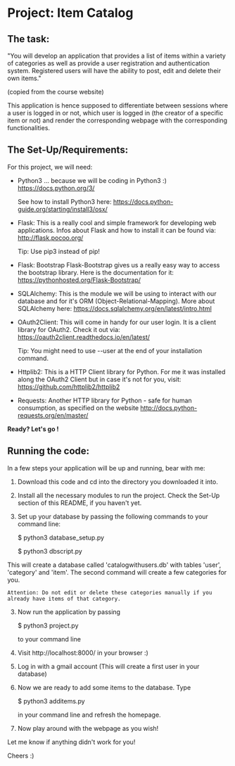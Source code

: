 # Project: Item Catalog

## The task:

"You will develop an application that provides a list of items within a variety of categories as well as provide a user registration and authentication system. Registered users will have the ability to post, edit and delete their own items."

(copied from the course website)

This application is hence supposed to differentiate between sessions where a user is logged in or not, which user is logged in (the creator of a specific item or not) and render the corresponding webpage with the corresponding functionalities.

## The Set-Up/Requirements:

For this project, we will need:

- Python3
... because we will be coding in Python3 :)
https://docs.python.org/3/

    See how to install Python3 here:
    https://docs.python-guide.org/starting/install3/osx/

- Flask:
This is a really cool and simple framework for developing
web applications.
Infos about Flask and how to install it can be found via:
http://flask.pocoo.org/

    Tip: Use pip3 instead of pip!

- Flask: Bootstrap
Flask-Bootstrap gives us a really easy way to access the
bootstrap library. Here is the documentation for it:
https://pythonhosted.org/Flask-Bootstrap/

- SQLAlchemy:
This is the module we will be using to interact with our database and for it's ORM (Object-Relational-Mapping).
More about SQLAlchemy here:
https://docs.sqlalchemy.org/en/latest/intro.html

- OAuth2Client:
This will come in handy for our user login. It is a client library for OAuth2. Check it out via:
https://oauth2client.readthedocs.io/en/latest/

    Tip: You might need to use --user at the end of your installation command.

- Httplib2:
This is a HTTP Client library for Python. For me it was installed along the OAuth2 Client but in case it's not for you, visit:
https://github.com/httplib2/httplib2

- Requests:
Another HTTP library for Python - safe for human consumption, as specified on the website
http://docs.python-requests.org/en/master/

<b>Ready? Let's go !</b>

## Running the code:

In a few steps your application will be up and running, bear with me:

1) Download this code and cd into the directory you downloaded it into.

2) Install all the necessary modules to run the project. Check the Set-Up section of this README, if you haven't yet.

2) Set up your database by passing the following commands to your command line:

    $ python3 database_setup.py

    $ python3 dbscript.py

This will create a database called 'catalogwithusers.db' with tables 'user', 'category' and 'item'. The second command will create a few categories for you.

    Attention: Do not edit or delete these categories manually if you already have items of that category.


3) Now run the application by passing

    $ python3 project.py

    to your command line

4) Visit http://localhost:8000/ in your browser :)

5) Log in with a gmail account (This will create a first user in your database)

6) Now we are ready to add some items to the database. Type

    $ python3 additems.py

    in your command line and refresh the homepage.

7) Now play around with the webpage as you wish!


Let me know if anything didn't work for you!

Cheers :)